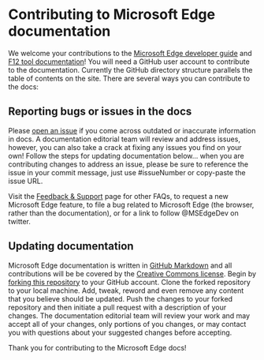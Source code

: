 # Contributing to Microsoft Edge documentation

We welcome your contributions to the [Microsoft Edge developer guide](./dev-guide) and [F12 tool documentation](./f12-devtools-guide)! You will need a GitHub user account to contribute to the documentation. Currently the GitHub directory structure parallels the table of contents on the site. There are several ways you can contribute to the docs:

## Reporting bugs or issues in the docs
Please [open an issue](https://github.com/MicrosoftEdge/MicrosoftEdge-Documentation/issues) if you come across outdated or inaccurate information in docs. A documentation editorial team will review and address issues, however, you can also take a crack at fixing any issues you find on your own! Follow the steps for updating documentation below... when you are contributing changes to address an issue, please be sure to reference the issue in your commit message, just use #issueNumber or copy-paste the issue URL.  

Visit the [Feedback & Support](https://developer.microsoft.com/en-us/microsoft-edge/community/support/) page for other FAQs, to request a new Microsoft Edge feature, to file a bug related to Microsoft Edge (the browser, rather than the documentation), or for a link to follow @MSEdgeDev on twitter.

## Updating documentation
Microsoft Edge documentation is written in [GitHub Markdown](https://help.github.com/articles/basic-writing-and-formatting-syntax/) and all contributions will be be covered by the [Creative Commons license](./LICENSE.md). Begin by [forking this repository](https://help.github.com/articles/fork-a-repo/) to your GitHub account. Clone the forked repository to your local machine. Add, tweak, reword and even remove any content that you believe should be updated. Push the changes to your forked repository and then initiate a pull request with a description of your changes. The documentation editorial team will review your work and may accept all of your changes, only portions of you changes, or may contact you with questions about your suggested changes before accepting.

Thank you for contributing to the Microsoft Edge docs!
